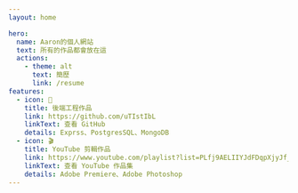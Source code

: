 ```yaml
---
layout: home

hero:
  name: Aaron的個人網站
  text: 所有的作品都會放在這
  actions:
    - theme: alt
      text: 簡歷
      link: /resume
features:
  - icon: 🐙
    title: 後端工程作品
    link: https://github.com/uTIstIbL
    linkText: 查看 GitHub
    details: Exprss、PostgresSQL、MongoDB
  - icon: 🎬
    title: YouTube 剪輯作品
    link: https://www.youtube.com/playlist?list=PLfj9AELIIYJdFDqpXjyJf_GccS-myHJHv
    linkText: 查看 YouTube 作品集
    details: Adobe Premiere、Adobe Photoshop
---
```

